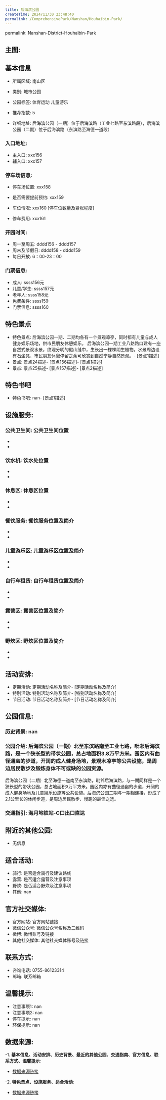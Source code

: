 ```yaml
---
title: 后海滨公园
createTime: 2024/11/30 23:48:40
permalink: /ComprehensivePark/Nanshan/Houhaibin-Park/
---
```

permalink: Nanshan-District-Houhaibin-Park
<!-- ## 游玩路径: -->

## 主图:
<ImageCard
image="https://cgj.sz.gov.cn/img/4/4005/4005963/10775289.png"
title= "后海滨公园"
description= "后海滨公园（一期）北至东滨路南至工业七路，毗邻后海滨路，是一个狭长型的带状公园，总占地面积3.8万平方米。园区内有曲径通幽的步道，开阔的成人健身场地，景观木凉亭"
date="2024/11/30"
href="/"
author="深圳公园"
/>

## 基本信息

- 所属区域: 南山区

- 类别: 城市公园

- 公园标签: 体育运动 儿童游乐

- 推荐指数: 5

- 详细地址: 后海滨公园（一期）位于后海滨路（工业七路至东滨路段），后海滨公园（二期）位于后海滨路（东滨路至海德一道段）

### 入口地址:
- 主入口: xxx156
- 辅入口: xxx157
### 停车场信息:
- 停车场位置: xxx158

- 是否需要提前预约: xxx159

- 车位情况: xxx160 [停车位数量及紧张程度]

- 停车费用: xxx161

### 开园时间:
- 周一至周五: dddd156 - dddd157
- 周末及节假日: dddd158 - dddd159
- 每日开放: 6：00-23：00

### 门票信息:
- 成人: ssss156元
- 儿童/学生: ssss157元
- 老年人: ssss158元
- 免费条件: ssss159
- 门票信息: ssss160
## 特色景点
- 特色景点: 后海滨公园一期、二期均各有一个景观凉亭，同时都有儿童与成人健身娱乐场地，供市民朋友休憩娱乐。
后海滨公园一期工业八路路口建有一座自然式景观水景，纹理分明的假山缝中，生长出一棵棵阴生植物。水景周边设有石坐凳，市民朋友休憩停留之余可欣赏到自然宁静自然景观。- [景点1描述]
- 景点: 景点24描述- [景点156描述]- [景点1描述]
- 景点: 景点25描述- [景点157描述]- [景点2描述]
## 特色书吧
- 特色书吧: nan- [景点1描述]
## 设施服务:
### 公共卫生间: 公共卫生间位置
- 
- 
### 饮水机: 饮水处位置
- 
- 
### 休息区: 休息区位置
- 
- 
### 餐饮服务: 餐饮服务位置及简介
- 
- 
### 儿童游乐区: 儿童游乐区位置及简介
- 
- 
### 自行车租赁: 自行车租赁位置及简介
- 
- 
### 露营区: 露营区位置及简介
- 
- 
### 野炊区: 野炊区位置及简介

- 
- 
## 活动安排:
- 定期活动: 定期活动名称及简介- [定期活动名称及简介]
- 特别活动: 特别活动名称及简介- [特别活动名称及简介]
- 节日活动: 节日活动名称及简介- [节日活动名称及简介]
## 公园信息:
### 历史背景: nan
### 公园介绍: 后海滨公园（一期）北至东滨路南至工业七路，毗邻后海滨路，是一个狭长型的带状公园，总占地面积3.8万平方米。园区内有曲径通幽的步道，开阔的成人健身场地，景观木凉亭等公共设施，是周边居民散步及锻炼身体不可或缺的公园资源。
后海滨公园（二期）北至海德一道南至东滨路，毗邻后海滨路，与一期同样是一个狭长型的带状公园，总占地面积3万平方米。园区内亦有曲径通幽的步道，开阔的成人健身场地及儿童娱乐设施等公共设施。后海滨公园二期与一期相连接，形成了2.1公里长的休闲步道，是周边居民散步、慢跑的最佳之选。
### 交通指引: 海月地铁站-C口出口直达

## 附近的其他公园:
- 无信息

## 适合活动:
- 骑行: 是否适合骑行及建议路线
- 露营: 是否适合露营及注意事项
- 野炊: 是否适合野炊及注意事项
- 其他: nan

## 官方社交媒体:
- 官方网站: 官方网站链接
- 微信公众号: 微信公众号名称及二维码
- 微博: 微博账号及链接
- 其他社交媒体: 其他社交媒体账号及链接

## 联系方式:
- 咨询电话: 0755-86123314
- 邮箱: 联系邮箱

## 温馨提示:
- 注意事项1: nan
- 注意事项2: nan
- 停车提示: nan
- 环保提示: nan

## 数据来源:
-1. **基本信息、活动安排、历史背景、最近的其他公园、交通指南、官方信息、联系方式、温馨提示**:
- [数据来源链接](https://cgj.sz.gov.cn/xsmh/gysz/csgy/content/post_10775289.html)

-2. **特色景点、设施服务、适合活动**:
- [数据来源链接](https://cgj.sz.gov.cn/xsmh/gysz/csgy/content/post_10775289.html)

